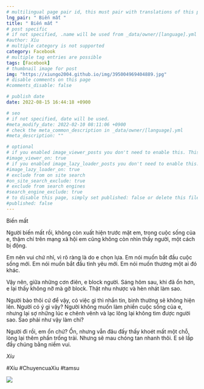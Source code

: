 ```yaml
---
# multilingual page pair id, this must pair with translations of this page. (This name must be unique)
lng_pair: " Biến mất "
title: " Biến mất "
# post specific
# if not specified, .name will be used from _data/owner/[language].yml
#author: Xíu
# multiple category is not supported
category: Facebook
# multiple tag entries are possible
tags: [Facebook]
# thumbnail image for post
img: "https://xiungo2004.github.io/img/395004969404889.jpg"
# disable comments on this page
#comments_disable: false

# publish date
date: 2022-08-15 16:44:18 +0900

# seo
# if not specified, date will be used.
#meta_modify_date: 2022-02-10 08:11:06 +0900
# check the meta_common_description in _data/owner/[language].yml
#meta_description: ""

# optional
# if you enabled image_viewer_posts you don't need to enable this. This is only if image_viewer_posts = false
#image_viewer_on: true
# if you enabled image_lazy_loader_posts you don't need to enable this. This is only if image_lazy_loader_posts = false
#image_lazy_loader_on: true
# exclude from on site search
#on_site_search_exclude: true
# exclude from search engines
#search_engine_exclude: true
# to disable this page, simply set published: false or delete this file
#published: false
---
```


<!-- outline-start -->

Biến mất

Người biến mất rồi, không còn xuất hiện trước mặt em, trong cuộc sống của e, thậm chí trên mạng xã hội em cũng không còn nhìn thấy người, một cách bị động.

Em nên vui chứ nhỉ, vì rõ ràng là do e chọn lựa. Em nói muốn bắt đầu cuộc sống mới. Em nói muốn bắt đầu tình yêu mới. Em nói muốn thương một ai đó khác.

Vậy nên, giữa những cơn điên, e block người. Sáng hôm sau, khi đã ổn hơn, e lại thấy không nỡ mà gỡ block. Thật nhu nhược và hèn nhát làm sao.

Người bảo thôi cứ để vậy, có việc gì thì nhắn tin, bình thường sẽ không hiện lên. Người có ý gì vậy? Người không muốn làm phiền cuộc sống của e, nhưng lại sợ những lúc e chênh vênh và lạc lõng lại không tìm được người sao. Sao phải như vậy làm chi?

Người đi rồi, em ổn chứ? Ổn, nhưng vẫn đâu đấy thấy khoét mất một chỗ, lòng lại thêm phần trống trải. Nhưng sẽ mau chóng tan nhanh thôi. E sẽ lấp đầy chúng bằng niềm vui.

_Xíu_

#Xíu
#ChuyencuaXiu
#tamsu

<!-- outline-end -->

<img src= "https://xiungo2004.github.io/img/395004969404889.jpg">